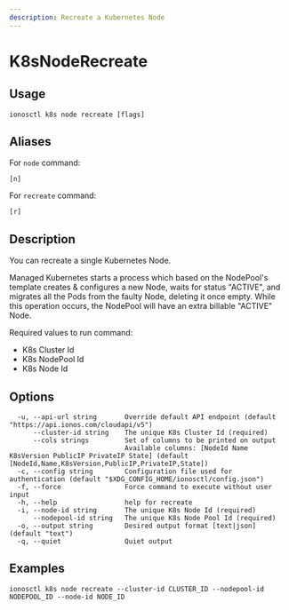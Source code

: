 ```yaml
---
description: Recreate a Kubernetes Node
---
```


# K8sNodeRecreate

## Usage

```text
ionosctl k8s node recreate [flags]
```

## Aliases

For `node` command:
```text
[n]
```

For `recreate` command:
```text
[r]
```

## Description

You can recreate a single Kubernetes Node.

Managed Kubernetes starts a process which based on the NodePool's template creates & configures a new Node, waits for status "ACTIVE", and migrates all the Pods from the faulty Node, deleting it once empty. While this operation occurs, the NodePool will have an extra billable "ACTIVE" Node.

Required values to run command:

* K8s Cluster Id
* K8s NodePool Id
* K8s Node Id

## Options

```text
  -u, --api-url string       Override default API endpoint (default "https://api.ionos.com/cloudapi/v5")
      --cluster-id string    The unique K8s Cluster Id (required)
      --cols strings         Set of columns to be printed on output 
                             Available columns: [NodeId Name K8sVersion PublicIP PrivateIP State] (default [NodeId,Name,K8sVersion,PublicIP,PrivateIP,State])
  -c, --config string        Configuration file used for authentication (default "$XDG_CONFIG_HOME/ionosctl/config.json")
  -f, --force                Force command to execute without user input
  -h, --help                 help for recreate
  -i, --node-id string       The unique K8s Node Id (required)
      --nodepool-id string   The unique K8s Node Pool Id (required)
  -o, --output string        Desired output format [text|json] (default "text")
  -q, --quiet                Quiet output
```

## Examples

```text
ionosctl k8s node recreate --cluster-id CLUSTER_ID --nodepool-id NODEPOOL_ID --node-id NODE_ID
```

